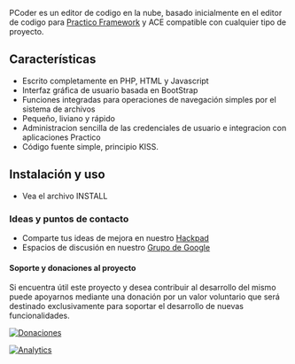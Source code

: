 
PCoder es un editor de codigo en la nube, basado inicialmente en el editor de codigo para [Practico Framework](https://www.practico.org) y ACE compatible con cualquier tipo de proyecto.

## Características

 - Escrito completamente en PHP, HTML y Javascript
 - Interfaz gráfica de usuario basada en BootStrap
 - Funciones integradas para operaciones de navegación simples por el sistema de archivos
 - Pequeño, liviano y rápido
 - Administracion sencilla de las credenciales de usuario e integracion con aplicaciones Practico
 - Código fuente simple, principio KISS.

## Instalación y uso

 * Vea el archivo INSTALL

### Ideas y puntos de contacto

 * Comparte tus ideas de mejora en nuestro [Hackpad](https://practico.hackpad.com/)
 * Espacios de discusión en nuestro [Grupo de Google](https://groups.google.com/forum/#!forum/practicodev)

#### Soporte y donaciones al proyecto

Si encuentra útil este proyecto y desea contribuir al desarrollo del mismo puede apoyarnos mediante una donación por un valor voluntario que será destinado exclusivamente para soportar el desarrollo de nuevas funcionalidades.

[![Donaciones](https://raw.githubusercontent.com/unix4you2/practico/master/dev_web/img/paypal.png)](https://www.paypal.com/cgi-bin/webscr?item_name=Donacion+para+desarrollo+de+funcionalidades+de+Pr%E1ctico&cmd=_donations&business=unix4you2%40gmail.com)

[![Analytics](https://ga-beacon.appspot.com/UA-847800-9/PCoder-ArbolFuentes/README?pixel)](https://github.com/igrigorik/ga-beacon)
